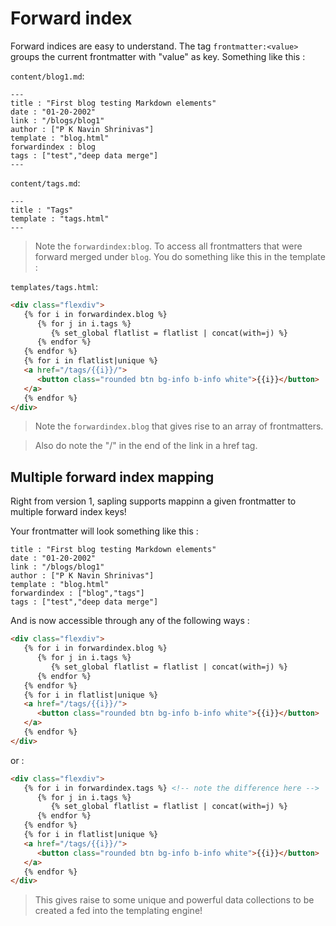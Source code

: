 # Forward index 

Forward indices are easy to understand. The tag `frontmatter:<value>` groups the current frontmatter with "value" as key. Something like this : 

`content/blog1.md`:
```
---
title : "First blog testing Markdown elements"
date : "01-20-2002"
link : "/blogs/blog1"
author : ["P K Navin Shrinivas"]
template : "blog.html"
forwardindex : blog
tags : ["test","deep data merge"]
---
```
`content/tags.md`:
```
---
title : "Tags"
template : "tags.html"
---
```
> Note the `forwardindex:blog`. To access all frontmatters that were forward merged under `blog`. You do something like this in the template : 

`templates/tags.html`:
```html
<div class="flexdiv">
   {% for i in forwardindex.blog %} 
      {% for j in i.tags %}
         {% set_global flatlist = flatlist | concat(with=j) %}
      {% endfor %}
   {% endfor %}
   {% for i in flatlist|unique %}
   <a href="/tags/{{i}}/">
      <button class="rounded btn bg-info b-info white">{{i}}</button>
   </a>
   {% endfor %}
</div>
```
> Note the `forwardindex.blog` that gives rise to an array of frontmatters.

> Also do note the "/" in the end of the link in a href tag.

## Multiple forward index mapping 

Right from version 1, sapling supports mappinn a given frontmatter to multiple forward index keys! 

Your frontmatter will look something like this : 
```
title : "First blog testing Markdown elements"
date : "01-20-2002"
link : "/blogs/blog1"
author : ["P K Navin Shrinivas"]
template : "blog.html"
forwardindex : ["blog","tags"]
tags : ["test","deep data merge"]
```
And is now accessible through any of the following ways : 
```html
<div class="flexdiv">
   {% for i in forwardindex.blog %} 
      {% for j in i.tags %}
         {% set_global flatlist = flatlist | concat(with=j) %}
      {% endfor %}
   {% endfor %}
   {% for i in flatlist|unique %}
   <a href="/tags/{{i}}/">
      <button class="rounded btn bg-info b-info white">{{i}}</button>
   </a>
   {% endfor %}
</div>
```
or : 
```html
<div class="flexdiv">
   {% for i in forwardindex.tags %} <!-- note the difference here -->
      {% for j in i.tags %}
         {% set_global flatlist = flatlist | concat(with=j) %}
      {% endfor %}
   {% endfor %}
   {% for i in flatlist|unique %}
   <a href="/tags/{{i}}/">
      <button class="rounded btn bg-info b-info white">{{i}}</button>
   </a>
   {% endfor %}
</div>
```

> This gives raise to some unique and powerful data collections to be created a fed into the templating engine!

